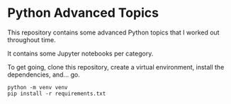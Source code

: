 # Python Advanced Topics 

This repository contains some advanced Python topics that I worked out throughout time. 

It contains some Jupyter notebooks per category.

To get going, clone this repository, create a virtual environment, install the dependencies, and... go.
```
python -m venv venv
pip install -r requirements.txt
```





<!--stackedit_data:
eyJoaXN0b3J5IjpbMTQ3ODQwNTk4Niw2MDM2Njc5ODRdfQ==
-->